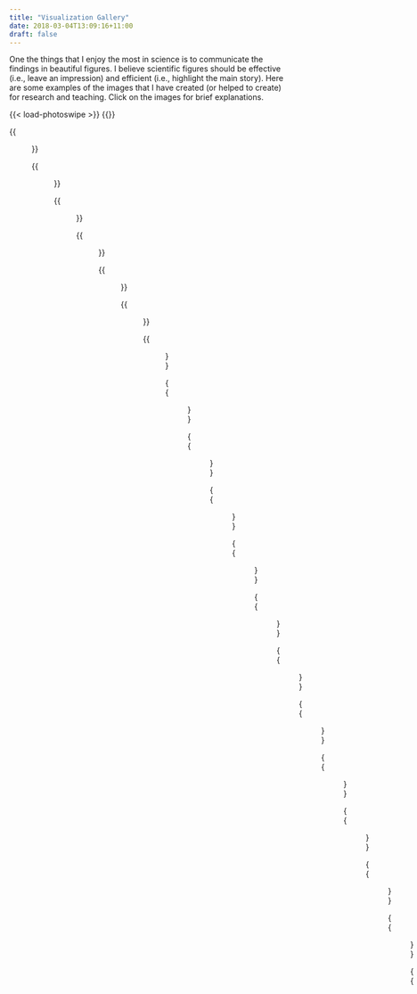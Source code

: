 ```yaml
---
title: "Visualization Gallery"
date: 2018-03-04T13:09:16+11:00
draft: false
---
```

One the things that I enjoy the most in science is to communicate the findings in beautiful figures. I believe scientific figures should be effective (i.e., leave an impression) and efficient (i.e., highlight the main story). Here are some examples of the images that I have created (or helped to create) for research and teaching. Click on the images for brief explanations.

{{< load-photoswipe >}}
{{<gallery>}}

  {{<figure link="/gallery/lgn_rf.png" caption="A 'receptive field' map" alt="This image communicates 3 pieces of information about data collected in the visual cortex: the shape of the receptive field (shaded in blue), the fine details about the neuronal responses (individual histograms), and result of a model fitted to the data (the oval-shaped contour). Published in Yu et al. (2013) The Journal of Neuroscience 33, 12479-12489." >}}

  {{<figure link="/gallery/folding2.png" caption="The unfolding of the elastic net" alt="This image illustrates the dynamics of a computational model to explain the formation of maps in the visual cortex. Published in Yu et al. (2020) Science Advances 6, EAAZ8673 " >}}

  {{<figure link="/gallery/annalemma.jpg" caption="The trajectory of the sun in the sky." alt="I simulated the movement of the sun in the sky, to communicate a unique sundial installed on the campus of Monash University. (c) Hsin-Hao Yu " >}}

  {{<figure link="/gallery/prostriata.jpg" caption="Areas in the medial surface of the posterior brain" alt="An illustrations of the anatomical subdivisions of the medial surface of the primate brain. 3D models of the cortical areas were traced from histological images and rendered in ParaView (In Yu et al., 2012, Current Biology 22: 1351-1357)">}}

  {{<figure link="/gallery/rfmapping.jpg" caption="Representation of the visual field" alt="Results of a brain mapping experiment. The polygons are the parts of the visual field encoded by neurons in the visual cortex. The are plotted on the sphere and on projections to the 2D plane. In Yu et al., (2015) Neuroscience Research 93:47-61.">}}

  {{<figure link="/gallery/connectome.jpg" caption="Patterns of brain connectivity" alt="This matrix shows the strength of connections among areas in the cortex (In Reser et al., 2013. Cerebral Cortex 23, 1901-1922)">}}

  {{<figure link="/gallery/DM-map.jpg" caption="Complex topological maps in the visual cortex" alt="This figure illustrates a particularly complex topological map in the visual cortex. The colors and contours represent the coordinates of the visual space. (In Yu et al. 2020. Science Advances)">}}

  {{<figure link="/gallery/tracer.jpg" caption="Visualiazing tracer injection data" alt="Connection tracing is an anatomical technique in neuroscience to reveal brain structures that are connected to each other. This figure illustrates the result of a tracing study by plotted the density of the labeled neurons on a flattened representation of the cortical surface. In Rosa et al. (2009) Journal of Neuroscience 29: 4548-4563.">}}

  {{<figure link="/gallery/jneurosci.jpg" caption="Comparing the cortical expansions across different species" alt="This figure illustrating brain areas that are expanded in the course of evolution was used as the cover of the 18 September 2013 issue of The Journal of Neuroscience.  In Chaplin et al. (2013) Journal of Neuroscience 33: 15120-15125.">}}

  {{<figure link="/gallery/v1coords.jpg" caption="A map of the primary visual cortex" alt="This is a visuotopic map of the primary visual cortex of the marmoset. Visualized with ParaView using the data published in Chaplin, Yu & Rosa (2013) Journal of Comparative Neurology 521: 1001-1019. Unpublished figure. (c) Hsin-Hao Yu.">}}

  {{<figure link="/gallery/motiondetectors.jpg" caption="Models of image motion detectors" alt="Model neurons for the detection of image motion, illustrated in the 3D Fourier space. Unpublished figure. (c) Hsin-Hao Yu.">}}

  {{<figure link="/gallery/fourier3d.jpg" caption="The Fourier representation of image motion" alt="This figure was created to illustrate the structure of the 3D Fourier space of image motion. Unpublished figure. (c) Hsin-Hao Yu.">}}

  {{<figure link="/gallery/marmosetMRI.jpg" caption="Volumetric rendering of the brain" alt="Volumetric rendering of magnetic resonance imaging data. Unpublished figure. (c) Hsin-Hao Yu.">}}

  {{<figure link="/gallery/fisher.jpg" caption="Data analysis on the sphere" alt="I used the Fisher-Bingham distribution to analyze data parameterized on the sphere. Unpublished figure. (c) Hsin-Hao Yu.">}}

  {{<figure link="/gallery/invariance.png" caption="Modeling the behaviors of visual neurons" alt="This is an abstract representation of the response properties of a visual neuron in a low dimensional space. Unpublished figure. (c) Hsin-Hao Yu.">}}

  {{<figure link="/gallery/lens.jpg" caption="Optical simulations" alt="A simulation of two types of aspheric lens. Unpublished figure. (c) Hsin-Hao Yu.">}}

  {{<figure link="/gallery/1425945506224.jpg" caption="An altas of the marmoset brain" alt="The patches represent anatomical areas in the brain of the marmoset. In Paxinos et al. (2011) The Marmoset Brain in Stereotaxic Coordinates.">}}

  {{<figure link="/gallery/rovamo.gif" caption="Quantifying cortical maps with differential geometry" alt="This figure illustrates a geodesic (shortest path) on a model of the primary visual cortex. Unpublished figure. (c) Hsin-Hao Yu.">}}

  {{<figure link="/gallery/magnification.jpg" caption="An illustration of cortical magnification" alt="I created this figure to explain to students how the visual space is represented in the visual cortex. Unpublished figure (c) Hsin-Hao Yu.">}}

  {{<figure link="/gallery/chinesecharacters.png" caption="An illustration of cortical magnification" alt="An illustration of how the visual space is represented in the visual cortex. Unpublished figure (c) Hsin-Hao Yu.">}}

  {{<figure link="/gallery/fourier.jpg" caption="Image analysis" alt="Basis functions for image reconstruction. Unpublished figure (c) Hsin-Hao Yu">}}

{{</gallery>}}

# Animations

{{< youtube a_sRHwAYo08 >}}

This video illustrates the evolution of a self-organization model of maps in the visual cortex. See this [paper](https://advances.sciencemag.org/content/6/44/eaaz8673).

{{< youtube uoZcTG_i2jQ >}}

This movie illustrates the evolution of a self-organization model defined on a non-Euclidean surface. See this [post](/posts/elastic/).

{{< youtube BTSUjf6xQKQ >}}

Fourier analysis says that you don't necessarily need Leonardo da Vinci's mastery of the brush to paint Mona Lisa. All that you need is knowing how to paint stripes. This video demonstrates that by adding up Fourier components, you can reconstruct the Mona Lisa. I made this for a lecture in computational neuroscience. See this [post](/posts/fourierdemonstration/).

{{< youtube uNfnykBJge0 >}}

This animation illustrates how image motion looks like in the 3D Fourier space.

{{< youtube bkenhyLFjRQ >}}

This is a simulation of a sundial installed on the northern wall of the Campus Centre of Monash University (Clayton, Australia). The sundial was designed by mathematician Carl Moppert. To learn more about the sundial, see this [post](/posts/sundial/).
